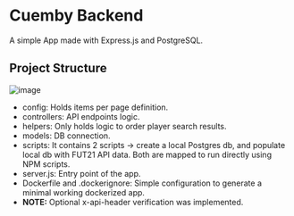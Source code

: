# Cuemby Backend

A simple App made with Express.js and PostgreSQL.

## Project Structure
![image](https://user-images.githubusercontent.com/52900601/129096848-623343b0-64b7-4a4a-b7f1-8064d809a8a0.png)

- config: Holds items per page definition.
- controllers: API endpoints logic.
- helpers: Only holds logic to order player search results.
- models: DB connection.
- scripts: It contains 2 scripts -> create a local Postgres db, and populate local db with FUT21 API data. Both are mapped to run directly using NPM scripts. 
- server.js: Entry point of the app.
- Dockerfile and .dockerignore: Simple configuration to generate a minimal working dockerized app.
- **NOTE:** Optional x-api-header verification was implemented.
